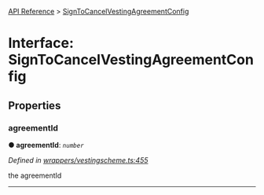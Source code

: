 [API Reference](../README.md) > [SignToCancelVestingAgreementConfig](../interfaces/SignToCancelVestingAgreementConfig.md)



# Interface: SignToCancelVestingAgreementConfig


## Properties
<a id="agreementId"></a>

###  agreementId

**●  agreementId**:  *`number`* 

*Defined in [wrappers/vestingscheme.ts:455](https://github.com/daostack/arc.js/blob/42de6847/lib/wrappers/vestingscheme.ts#L455)*



the agreementId




___


